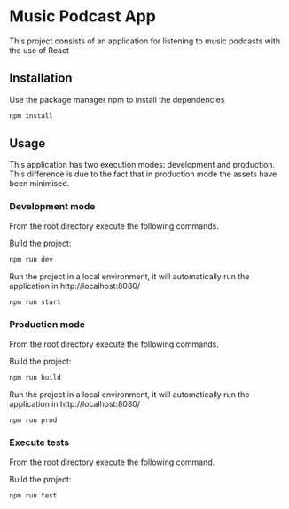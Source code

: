 # Music Podcast App

This project consists of an application for listening to music podcasts with the use of React

## Installation
Use the package manager npm to install the dependencies

```bash
npm install
```

## Usage
This application has two execution modes: development and production. This difference is due to the fact that in production mode the assets have been minimised.

### Development mode
From the root directory execute the following commands.

Build the project:
```bash
npm run dev
```

Run the project in a local environment, it will automatically run the application in http://localhost:8080/
```bash
npm run start
```

### Production mode
From the root directory execute the following commands.

Build the project:
```bash
npm run build
```

Run the project in a local environment, it will automatically run the application in http://localhost:8080/
```bash
npm run prod
```
### Execute tests
From the root directory execute the following command.

Build the project:
```bash
npm run test
```